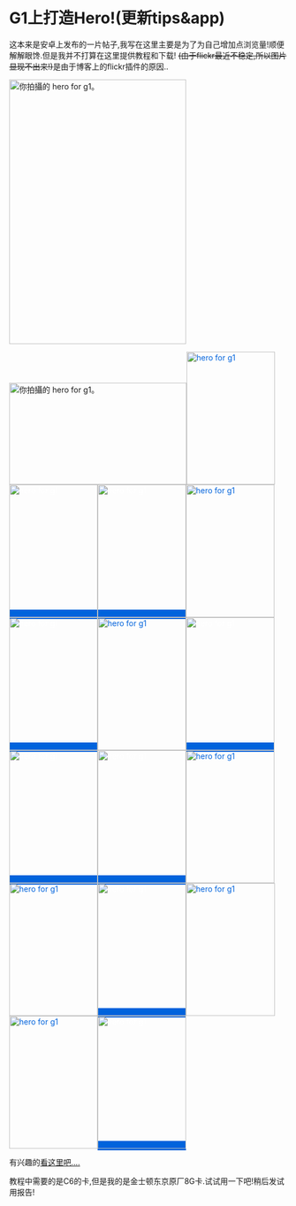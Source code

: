 # G1上打造Hero!(更新tips&app)

<p>这本来是安卓上发布的一片帖子,我写在这里主要是为了为自己增加点浏览量!顺便解解眼馋.但是我并不打算在这里提供教程和下载!
<del datetime="2009-08-28T10:24:55+00:00">(由于flickr最近不稳定,所以图片显现不出来!)</del>是由于博客上的flickr插件的原因..</p>

<p><img style="border: initial none initial;" src="http://farm3.static.flickr.com/2574/3863652647_61e6de9ece.jpg" alt="你拍攝的 hero for g1。" width="320" height="478" /></p>

<p><!--more--><img style="border: initial none initial;" src="http://farm3.static.flickr.com/2641/3864435752_55b1e797ac.jpg" alt="你拍攝的 hero for g1。" width="321" height="184" /><a style="color: #0063dc; text-decoration: underline; border: 0px solid #ffffff;" title="hero for g1" href="http://www.flickr.com/photos/ivandoo/3863652151/"><img style="border: 0px none initial;" src="http://farm4.static.flickr.com/3613/3863652151_a27d295c0b_m.jpg" alt="hero for g1" width="160" height="240" /></a><a style="color: #ffffff; text-decoration: none; background-color: #0063dc; border: 0px solid #ffffff;" title="hero for g1" href="http://www.flickr.com/photos/ivandoo/3864434192/"><img style="border: 0px none initial;" src="http://farm3.static.flickr.com/2463/3864434192_85aa26aba0_m.jpg" alt="hero for g1" width="160" height="240" /></a><a style="color: #ffffff; text-decoration: none; background-color: #0063dc; border: 0px solid #ffffff;" title="hero for g1" href="http://www.flickr.com/photos/ivandoo/3863651267/"><img style="border: 0px none initial;" src="http://farm3.static.flickr.com/2637/3863651267_33e4210c0b_m.jpg" alt="hero for g1" width="160" height="240" /></a><a style="color: #0063dc; text-decoration: underline; border: 0px solid #ffffff;" title="hero for g1" href="http://www.flickr.com/photos/ivandoo/3863649861/"><img style="border: 0px none initial;" src="http://farm4.static.flickr.com/3492/3863649861_b6554cd7cc_m.jpg" alt="hero for g1" width="160" height="240" /></a><a style="color: #ffffff; text-decoration: none; background-color: #0063dc; border: 0px solid #ffffff;" title="hero for g1" href="http://www.flickr.com/photos/ivandoo/3863650153/"><img style="border: 0px none initial;" src="http://farm3.static.flickr.com/2666/3863650153_7cd0e2d708_m.jpg" alt="hero for g1" width="160" height="240" /></a><a style="color: #0063dc; text-decoration: underline; border: 0px solid #ffffff;" title="hero for g1" href="http://www.flickr.com/photos/ivandoo/3863649603/"><img style="border: 0px none initial;" src="http://farm3.static.flickr.com/2519/3863649603_48ed7ae848_m.jpg" alt="hero for g1" width="160" height="240" /></a><a style="color: #ffffff; text-decoration: none; background-color: #0063dc; border: 0px solid #ffffff;" title="hero for g1" href="http://www.flickr.com/photos/ivandoo/3864433786/"><img style="border: 0px none initial;" src="http://farm4.static.flickr.com/3478/3864433786_c340b4e65b_m.jpg" alt="hero for g1" width="160" height="240" /></a><a style="color: #ffffff; text-decoration: none; background-color: #0063dc; border: 0px solid #ffffff;" title="hero for g1" href="http://www.flickr.com/photos/ivandoo/3864435244/"><img style="border: 0px none initial;" src="http://farm3.static.flickr.com/2494/3864435244_dc1aca9a67_m.jpg" alt="hero for g1" width="160" height="240" /></a><a style="color: #ffffff; text-decoration: none; background-color: #0063dc; border: 0px solid #ffffff;" title="hero for g1" href="http://www.flickr.com/photos/ivandoo/3863652151/"><img style="border: 0px none initial;" src="http://farm4.static.flickr.com/3613/3863652151_a27d295c0b_m.jpg" alt="hero for g1" width="160" height="240" /></a><a style="color: #0063dc; text-decoration: underline; border: 0px solid #ffffff;" title="hero for g1" href="http://www.flickr.com/photos/ivandoo/3864432524/"><img style="border: 0px none initial;" src="http://farm3.static.flickr.com/2610/3864432524_f7de6ea550_m.jpg" alt="hero for g1" width="160" height="240" /></a><a style="color: #0063dc; text-decoration: underline; border: 0px solid #ffffff;" title="hero for g1" href="http://www.flickr.com/photos/ivandoo/3863648723/"><img style="border: 0px none initial;" src="http://farm3.static.flickr.com/2668/3863648723_d64cb3abef_m.jpg" alt="hero for g1" width="160" height="240" /></a><a style="color: #ffffff; text-decoration: none; background-color: #0063dc; border: 0px solid #ffffff;" title="hero for g1" href="http://www.flickr.com/photos/ivandoo/3864431782/"><img style="border: 0px none initial;" src="http://farm4.static.flickr.com/3564/3864431782_fc56ef31d0_m.jpg" alt="hero for g1" width="160" height="240" /></a><a style="color: #0063dc; text-decoration: underline; border: 0px solid #ffffff;" title="hero for g1" href="http://www.flickr.com/photos/ivandoo/3864430326/"><img style="border: 0px none initial;" src="http://farm4.static.flickr.com/3418/3864430326_0023cc37e0_m.jpg" alt="hero for g1" width="161" height="240" /></a><a style="color: #0063dc; text-decoration: underline; border: 0px solid #ffffff;" title="hero for g1" href="http://www.flickr.com/photos/ivandoo/3864430162/"><img style="border: 0px none initial;" src="http://farm4.static.flickr.com/3552/3864430162_52f7ae70e6_m.jpg" alt="hero for g1" width="160" height="240" /></a><a style="color: #ffffff; text-decoration: none; background-color: #0063dc; border: 0px solid #ffffff;" title="hero for g1" href="http://www.flickr.com/photos/ivandoo/3864430516/"><img style="border: 0px none initial;" src="http://farm3.static.flickr.com/2542/3864430516_1f34d7cef0_m.jpg" alt="hero for g1" width="160" height="240" /></a></p>

<p>有兴趣的<a href="http://www.hiapk.com/bbs/thread-17147-1-1.html">看这里吧....</a></p>

<p>教程中需要的是C6的卡,但是我的是金士顿东京原厂8G卡.试试用一下吧!稍后发试用报告!</p>
